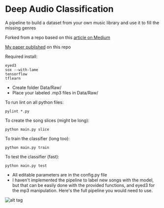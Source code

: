 # Deep Audio Classification
A pipeline to build a dataset from your own music library and use it to fill the missing genres

Forked from a repo based on this [article on Medium](https://medium.com/@juliendespois/finding-the-genre-of-a-song-with-deep-learning-da8f59a61194#.yhemoyql0)

[My paper published](https://ieeexplore.ieee.org/document/8861555) on this repo

Required install:

```
eyed3
sox --with-lame
tensorflow
tflearn
```

- Create folder Data/Raw/
- Place your labeled .mp3 files in Data/Raw/

To run lint on all python files:

```
pylint *.py
```

To create the song slices (might be long):

```
python main.py slice
```

To train the classifier (long too):

```
python main.py train
```

To test the classifier (fast):

```
python main.py test
```

- All editable parameters are in the config.py file
- I haven't implemented the pipeline to label new songs with the model, but that can be easily done with the provided functions, and eyed3 for the mp3 manipulation. Here's the full pipeline you would need to use.

![alt tag](https://github.com/despoisj/DeepAudioClassification/blob/master/img/pipeline.png)
